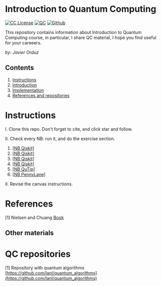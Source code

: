 # Introduction to Quantum Computing
[license-badge]: https://img.shields.io/badge/License-CC-orange
[license]: https://creativecommons.org/licenses/by-nc-sa/3.0/deed.en
[![CC License][license-badge]][license]
[![QC](https://img.shields.io/badge/downloads-QC-green)](https://github.com/jaorduz/IntroQuantumCompu)
[![Github](https://img.shields.io/badge/jaorduz-repos-blue)](https://github.com/jaorduz/)

This repository contains information about Introduction to Quantum Computing course, in particular, I share QC material, I hope you find useful for your careeers.

*by: Javier Orduz*

## Contents
1. [Instructions](#instructions)
1. [Introduction](#intro)
1. [Implementation](#implementation)
1. [References and repositories](#references)


# Instructions<a name="instructions"></a>

I. Clone this repo. Don't forget to cite, and click star and follow.


II. Check every NB: run it, and do the exercise section.

1. [[NB Qiskit]](#/NB_1/QC0_1_Qiskit.ipynb)
2. [[NB Qiskit]](#/blob/main/NB_1/QC0_1_Qiskit.ipynb)
3. [[NB Qiskit]](#QC0_3_Qiskit.ipynb)
4. [[NB Qiskit]](#QC0_4_Qiskit.ipynb)
5. [[NB QuTip]](#QC0_5_QuTiP.ipynb)
6. [[NB PennyLane]](#QC0_6_PennyLane.ipynb)



II. Revise the canvas instructions.


# References<a name="references"></a>

[1] Nielsen and Chuang [Book](https://tinyurl.com/y842t3ck)




## Other materials

# QC repositories

[1] Repository with quantum algorithms [https://github.com/lanl/quantum_algorithms](https://github.com/lanl/quantum_algorithms)
